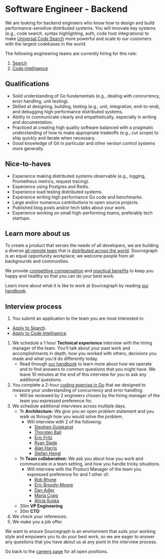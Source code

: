 # Software Engineer - Backend

We are looking for backend engineers who know how to design and build performance-sensitive distributed systems. You will innovate key systems (e.g., code search, syntax highlighting, auth, code host integrations) to make [Universal Code Search](https://about.sourcegraph.com/product) more powerful and scale to our customers with the largest codebases in the world.

The following engineering teams are currently hiring for this role:

1. [Search](../search/index.md)
1. [Code intelligence](../code-intelligence/index.md)

## Qualifications

- Solid understanding of Go fundamentals (e.g., dealing with concurrency, error handling, unit testing).
- Skilled at designing, building, testing (e.g., unit, integration, end-to-end), and debugging high performance distributed systems.
- Ability to communicate clearly and empathetically, especially in writing and documentation.
- Practiced at creating high quality software balanced with a pragmatic understanding of how to make appropriate tradeoffs (e.g., cut scope) to ship quickly and iterate when necessary.
- Good knowledge of Git in particular and other version control systems more generally.

## Nice-to-haves

- Experience making distributed systems observable (e.g., logging, Prometheus metrics, request tracing).
- Experience using Postgres and Redis.
- Experience load testing distributed systems.
- Experience writing high performance Go code and benchmarks.
- Large and/or numerous contributions to open source projects.
- Published blog posts and/or tech talks about your work.
- Experience working on small high-performing teams, preferably tech startups.

## Learn more about us

To create a product that serves the needs of all developers, we are building a diverse [all-remote team](../../../company/remote/index.md) that is [distributed across the world](../../../company/team/index.md). Sourcegraph is an equal opportunity workplace; we welcome people from all backgrounds and communities.

We provide [competitive compensation](../../people-ops/compensation.md) and [practical benefits](../../people-ops/benefits-and-perks.md) to keep you happy and healthy so that you can do your best work.

Learn more about what it is like to work at Sourcegraph by reading [our handbook](../../index.md).

## Interview process

1. You submit an application to the team you are most interested in:
  - [Apply to Search](https://jobs.lever.co/sourcegraph/a0dba744-ed1d-4172-8a4a-0feb52609322/apply).
  - [Apply to Code Intelligence](https://jobs.lever.co/sourcegraph/659daf65-bd1d-4392-a118-985a92debee7/apply).
1. We schedule a 1 hour **Technical experience** interview with the hiring manager of the team. You'll talk about your past work and accomplishments in depth, how you worked with others, decisions you made and what you'd do differently today.
   - Read through [our handbook](https://about.sourcegraph.com/handbook) to learn more about how we operate and to find answers to common questions that you might have. We leave 10 minutes at the end of this interview for you to ask any additional questions.
1. You complete a 2-hour [coding exercise in Go](software-engineer-coding-exercise.md#go-coding-exercise) that we designed to measure your understanding of concurrency and error handling.
   - Will be reviewed by 2 engineers chosen by the hiring manager of the team you expressed preference for.
1. We schedule additional interviews across multiple days.
   - 1h **Architecture:** We give you an open problem statement and you walk us through how you would solve the problem.
     - Will interview with 2 of the following:
        - [Stephen Gutekanst](../../../company/team/index.md#stephen-gutekanst)
        - [Thorsten Ball](../../../company/team/index.md#thorsten-ball-he-him)
        - [Eric Fritz](../../../company/team/index.md#eric-fritz-he-him)
        - [Ryan Slade](../../../company/team/index.md#ryan-slade-he-him)
        - [Alan Harris](../../../company/team/index.md#alan-harris-he-him)
        - [Stefan Hengl](../../../company/team/index.md#stefan-hengl-he-him)
   - 1h **Team collaboration:** We ask you about how you work and communicate in a team setting, and how you handle tricky situations.
     - Will interview with the Product Manager of the team you expressed preference for and 1 other of:
        - [Rob Rhyne](../../../company/team/index.md#rob-rhyne)
        - [Eric Broody-Moore](../../../company/team/index.md#eric-brody-moore)
        - [Dan Adler](../../../company/team/index.md#dan-adler-he-him)
        - [María Craig](../../../company/team/index.md#maría-craig-she-her)
        - [Alicja Suska](../../../company/team/index.md#alicja-suska-she-her)
   - 30m **VP Engineering**
   - 30m **CTO**
1. We check your references.
1. We make you a job offer.

We want to ensure Sourcegraph is an environment that suits your working style and empowers you to do your best work, so we are eager to answer any questions that you have about us at any point in the interview process.

Go back to the [careers page](../../../company/careers.md) for all open positions.
